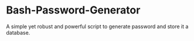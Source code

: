 # Bash-Password-Generator
A simple yet robust and powerful script to generate password and store it a database.
